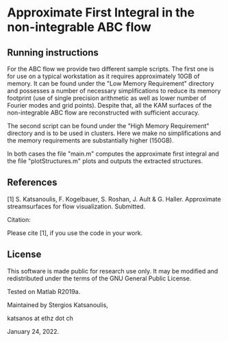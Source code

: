 # Approximate First Integral in the non-integrable ABC flow

## Running instructions

For the ABC flow we provide two different sample scripts. The first one is for use on a typical workstation as it requires approximately 10GB of memory. It can be found under the "Low Memory Requirement" directory and possesses a number of necessary simplifications to reduce its memory footprint (use of single precision arithmetic as well as lower number of Fourier modes and grid points). Despite that, all the KAM surfaces of the non-integrable ABC flow are reconstructed with sufficient accuracy.

The second script can be found under the "High Memory Requirement" directory and is to be used in clusters. Here we make no simplifications and the memory requirements are substantially higher (150GB).

In both cases the file "main.m" computes the approximate first integral and the file "plotStructures.m" plots and outputs the extracted structures.

## References
[1] S. Katsanoulis, F. Kogelbauer, S. Roshan, J. Ault & G. Haller. Approximate streamsurfaces for flow visualization. Submitted.

Citation:

Please cite [1], if you use the code in your work.

## License

This software is made public for research use only. It may be modified and redistributed under the terms of the GNU General Public License.

Tested on Matlab R2019a. 

Maintained by Stergios Katsanoulis,

katsanos at ethz dot ch

January 24, 2022.
